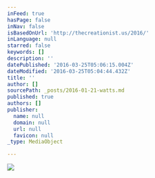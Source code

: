```yaml
---
inFeed: true
hasPage: false
inNav: false
isBasedOnUrl: 'http://thecreationist.us/2016/'
inLanguage: null
starred: false
keywords: []
description: ''
datePublished: '2016-03-25T05:06:15.004Z'
dateModified: '2016-03-25T05:04:44.432Z'
title: ''
author: []
sourcePath: _posts/2016-01-21-watts.md
published: true
authors: []
publisher:
  name: null
  domain: null
  url: null
  favicon: null
_type: MediaObject

---
```

![](https://the-grid-user-content.s3-us-west-2.amazonaws.com/4d9624b7-ae06-4171-a370-f5de349154b5.jpg)